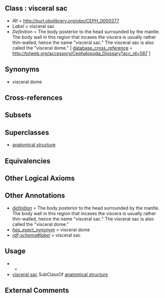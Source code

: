 
## Class : visceral sac

 * *IRI* = http://purl.obolibrary.org/obo/CEPH_0000277
 * *Label* = visceral sac
 * *Definition* = The body posterior to the head surrounded by the mantle. The body wall in this region that incases the viscera is usually rather thin-walled, hence the name &quot;visceral sac.&quot; The visceral sac is also called the &quot;visceral dome.&quot; [ [database_cross_reference](../../ef/oboInOwl#hasDbXref.md) = http://tolweb.org/accessory/Cephalopoda_Glossary?acc_id=587 ]

## Synonyms

 * visceral dome

## Cross-references


## Subsets


## Superclasses

 * [anatomical structure](../../UBERON/61/UBERON_0000061.md)

## Equivalencies


## Other Logical Axioms


## Other Annotations

 * *[definition](../../IAO/15/IAO_0000115.md)* = The body posterior to the head surrounded by the mantle. The body wall in this region that incases the viscera is usually rather thin-walled, hence the name &quot;visceral sac.&quot; The visceral sac is also called the &quot;visceral dome.&quot;
 * *[has_exact_synonym](../../ym/oboInOwl#hasExactSynonym.md)* = visceral dome
 * *[rdf-schema#label](../../el/rdf-schema#label.md)* = visceral sac

## Usage

 * -
 * [visceral sac](../../CEPH/77/CEPH_0000277.md) SubClassOf [anatomical structure](../../UBERON/61/UBERON_0000061.md)

## External Comments

